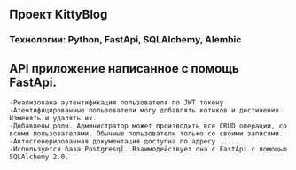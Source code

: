 ## Проект KittyBlog
### Технологии: Python, FastApi, SQLAlchemy, Alembic


## API приложение написанное с помощь FastApi. 
```
-Реализована аутентификация пользователя по JWT токену
-Атентифицированные пользователи могу добавлять котиков и достижения. Изменять и удалять их.
-Добавлены роли. Администратор может производить все CRUD операции, со всеми пользователями. Обычные пользователи только со своими записями.
-Автосгенерированная документация доступна по адресу ..... 
-Используется база Postgresql. Взаимодействует она с FastApi с помощью SQLAlchemy 2.0.
```
